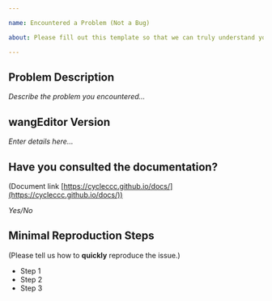 ```yaml
---

name: Encountered a Problem (Not a Bug)

about: Please fill out this template so that we can truly understand your issue; otherwise, the issue will not be accepted!

---
```


## Problem Description

*Describe the problem you encountered...*

## wangEditor Version

*Enter details here…*

## Have you consulted the documentation?

(Document link [https://cycleccc.github.io/docs/](https://cycleccc.github.io/docs/))

*Yes/No*

## Minimal Reproduction Steps

(Please tell us how to **quickly** reproduce the issue.)

- Step 1
- Step 2
- Step 3